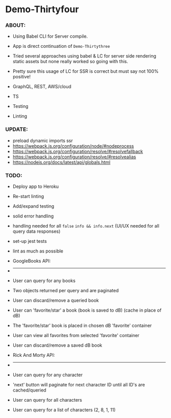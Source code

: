 # Demo-Thirtyfour

### ABOUT:

* Using Babel CLI for Server compile.
* App is direct continuation of `Demo-Thirtythree`

* Tried several approaches using babel & LC for server side rendering static assets but none really worked so going with this.
* Pretty sure this usage of LC for SSR is correct but must say not 100% positive! 

* GraphQL, REST, AWS/cloud
* TS
* Testing
* Linting


### UPDATE:

* preload dynamic imports ssr
* https://webpack.js.org/configuration/node/#nodeprocess
* https://webpack.js.org/configuration/resolve/#resolvefallback
* https://webpack.js.org/configuration/resolve/#resolvealias
* https://nodejs.org/docs/latest/api/globals.html


### TODO:

* Deploy app to Heroku
* Re-start linting
* Add/expand testing

* solid error handling
* handling needed for all `false` `info && info.next` (UI/UX needed for all query data responses)
* set-up jest tests
* lint as much as possible

* GoogleBooks API:
* ------------------------------------------
* User can query for any books
* Two objects returned per query and are paginated
* User can discard/remove a queried book
* User can 'favorite/star' a book (book is saved to dB) (cache in place of dB)
* The 'favorite/star' book is placed in chosen dB 'favorite' container
* User can view all favorites from selected 'favorite' container
* User can discard/remove a saved dB book

* Rick And Morty API:
* ------------------------------------------
* User can query for any character
* 'next' button will paginate for next character ID until all ID's are cached/queried
* User can query for all characters
* User can query for a list of characters (2, 8, 1, 11)
